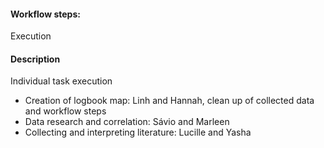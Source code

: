 #### Workflow steps:
Execution

#### Description
Individual task execution
- Creation of logbook map: Linh and Hannah, clean up of collected data and workflow steps
- Data research and correlation: Sávio and Marleen
- Collecting and interpreting literature: Lucille and Yasha
